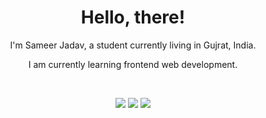 <h1 align="center">
  <b>Hello, there!</b>
</h1>

<div align="center">
   I'm Sameer Jadav, a student currently living in Gujrat, India. 

   I am currently learning frontend web development.
</div>

<br>

<p>
<div align="center">
  <img src="https://img.shields.io/badge/-HTML-c58545?style=for-the-badge&logo=html5&logoColor=c58545&labelColor=282828">
  <img src="https://img.shields.io/badge/-CSS-d1a01f?style=for-the-badge&logo=css3&logoColor=d1a01f&labelColor=282828">
  <img src="https://img.shields.io/badge/JavaScript-323330?style=for-the-badge&logo=javascript&logoColor=F7DF1E">
</div>
</p>
